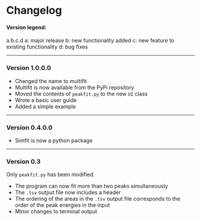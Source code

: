 # Changelog

#### Version legend:

 a.b.c.d
 a: major release
 b: new functionality added
 c: new feature to existing functionality
 d: bug fixes

---

### Version 1.0.0.0

- Changed the name to multifit
- Multifit is now available from the PyPi repository
- Moved the contents of `peakfit.py` to the new `UI` class
- Wrote a basic user guide
- Added a simple example

---

### Version 0.4.0.0

- Simfit is now a python package

---

### Version 0.3

Only `peakfit.py` has been modified.

- The program can now fit more than two peaks simultaneously
- The `.tsv` output file now includes a header
- The ordering of the areas in the `.tsv` output file corresponds to the order of the peak energies in the input
- Minor changes to terminal output

